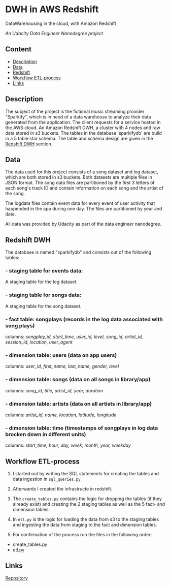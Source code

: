 # DWH in AWS Redshift

DataWarehousing in the cloud, with Amazon Redshift


*An Udacity Data Engineer Nanodegree project*

## Content
- [Description](#description)
- [Data](#data)
- [Redshift](#Redshift)
- [Workflow ETL-process](#workflow-etl-process)
- [Links](#links)

## Description  

The subject of the project is the fictional music streaming provider "Sparkify", which is in need of a data warehouse to analyze their data generated from the application.  The client requests for a service hosted in the AWS cloud. An Amazon Redshift DWH, a cluster with 4 nodes and raw data stored in s3 buckets. The tables in the database 'sparkifydb' are build in a 5 table star schema. The table and schema design are given in the [Redshift DWH](#Redshift-DWH) section. 



## Data  

The data used for this project consists of a song dataset and log dataset, which are both stored in s3 buckets. Both datasets are multiple files in JSON format. 
The song data files are partitioned by the first 3 letters of each song's track ID and contain information on each song and the artist of the song. 

The logdata files contain event data for every event of user activity that happended in the app during one day. The files are partitioned by year and date. 

All data was provided by Udacity as part of the data engineer nanodegree. 



## Redshift DWH  

The database is named "sparkifydb" and consists out of the following tables:

### - staging table for events data:
A staging table for the log dataset. 

### - staging table for songs data:
A staging table for the song dataset.


### - fact table: songplays (records in the log data associated with song plays)  
columns: *songplay_id, start_time, user_id, level, song_id, artist_id, session_id, location, user_agent*

### - dimension table: users (data on app users)  
columns: *user_id, first_name, last_name, gender, level*

### - dimension table: songs (data on all songs in library/app)  
columns: *song_id, title, artist_id, year, duration*

### - dimension table: artists (data on all artists in library/app)  
columns: *artist_id, name, location, latitude, longitude*

### - dimension table: time (timestamps of songplays in log data brocken down in different units)  
columns: *start_time, hour, day, week, month, year, weekday*



## Workflow ETL-process
  
1) I started out by writing the SQL statements for creating the tables and data ingestion in <code>sql_queries.py</code>

2) Afterwards I created the infrastructe in redshift. 

3) The <code>create_tables.py</code> contains the logic for dropping the tables (if they already exist) and creating the 2 staging tables as well as the 5 fact- and dimension tables.
  
4) In <code>etl.py</code> is the logic for loading the data from s3 to the staging tables and ingesting the data from staging to the fact and dimension tables. 

5) For confirmation of the process run the files in the following order:
- create_tables.py
- etl.py



## Links

[Repository](https://github.com/Ulli-H/DWH_Redshift)  
